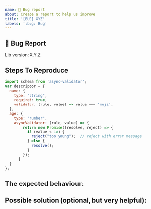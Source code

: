 ```yaml
---
name: 🐛 Bug report
about: Create a report to help us improve
title: '[BUG] XYZ'
labels: ':bug: Bug'
---
```


## 🐛 Bug Report

<!-- A clear and concise description of what the bug is. -->

Lib version: X.Y.Z

## Steps To Reproduce

<!-- The exact steps required to reproduce the issue, ideally with a code example -->

```javascript
import schema from 'async-validator';
var descriptor = {
  name: {
    type: "string",
    required: true,
    validator: (rule, value) => value === 'muji',
  },
  age: {
    type: "number",
    asyncValidator: (rule, value) => {
        return new Promise((resolve, reject) => {
          if (value < 18) {
            reject("too young");  // reject with error message
          } else {
            resolve();
          }
        });
      }
  }
};
```

## The expected behaviour:

<!-- A clear and concise description of what you expected to happen. -->


## Possible solution (optional, but very helpful):

```javascript

```
